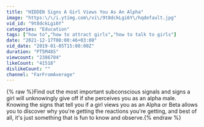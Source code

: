 ```yaml
---
title: "HIDDEN Signs A Girl Views You As An Alpha"
image: "https:\/\/i.ytimg.com\/vi\/9t8dckLgi6Y\/hqdefault.jpg"
vid_id: "9t8dckLgi6Y"
categories: "Education"
tags: ["how to","how to attract girls","how to talk to girls"]
date: "2021-12-17T08:00:46+03:00"
vid_date: "2019-01-05T15:00:00Z"
duration: "PT5M48S"
viewcount: "2386704"
likeCount: "41518"
dislikeCount: ""
channel: "FarFromAverage"
---
```

{% raw %}Find out the most important subconscious signals and signs a girl will unknowingly give off if she perceives you as an alpha male. Knowing the signs that tell you if a girl views you as an Alpha or Beta allows you to discover why you're getting the reactions you're getting, and best of all, it's just something that is fun to know and observe.{% endraw %}
